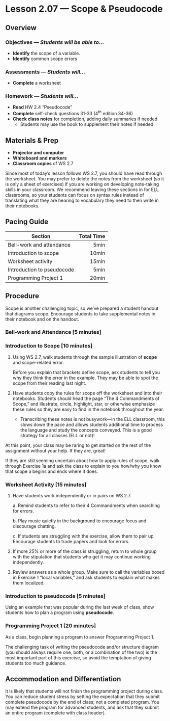 Lesson 2.07 — Scope & Pseudocode
====================================================================================================

Overview
--------
### Objectives — _Students will be able to…_
- **Identify** the scope of a variable.
- **Identify** common scope errors

### Assessments — _Students will…_
- **Complete** a worksheet

### Homework — _Students will…_
- **Read** HW 2.4 “Pseudocode”
- **Complete** self-check questions 31-33 (4<sup>th</sup> edition 34-36)
- **Check class notes** for completion, adding daily summaries if needed
  - Students may use the book to supplement their notes if needed.


Materials & Prep
----------------
- **Projector and computer**
- **Whiteboard and** **markers**
- **Classroom copies** of WS 2.7

Since most of today’s lesson follows WS 2.7, you should have read through the worksheet. You may
prefer to delete the notes from the worksheet (so it is only a sheet of exercises) if you are
working on developing note-taking skills in your classroom. We recommend leaving these sections in
for ELL classrooms, so your students can focus on syntax rules instead of translating what they are
hearing to vocabulary they need to then write in their notebooks.


Pacing Guide
------------
| Section                    | Total Time |
|----------------------------|-----------:|
| Bell-work and attendance   |       5min |
| Introduction to scope      |      10min |
| Worksheet activity         |      15min |
| Introduction to pseudocode |       5min |
| Programming Project 1      |      20min |


Procedure
---------

Scope is another challenging topic, so we’ve prepared a student handout that diagrams scope.
Encourage students to take supplemental notes in their notebook and on the handout.

### Bell-work and Attendance \[5 minutes\]

### Introduction to Scope \[10 minutes\]

1. Using WS 2.7, walk students through the sample illustration of **scope** and scope-related error.

   Before you explain that brackets define scope, ask students to tell you why they think the error
   in the example. They may be able to spot the scope from their reading last night.

2. Have students copy the rules for scope off the worksheet and into their notebooks. Students
   should head the page “The 4 Commandments of Scope,” and illustrate, circle, highlight, star, or
   otherwise emphasize these rules so they are easy to find in the notebook throughout the year.

   - Transcribing these notes is not busywork—in the ELL classroom, this slows down the pace and
     allows students additional time to process the language and study the concepts conveyed. This
     is a good strategy for all classes (ELL or not)!

At this point, your class may be raring to get started on the rest of the assignment without your
help. If they are, great!

If they are still seeming uncertain about how to apply rules of scope, walk through Exercise 1a and
ask the class to explain to you how/why you know that scope a begins and ends where it does.

### Worksheet Activity \[15 minutes\]

1. Have students work independently or in pairs on WS 2.7.

   a. Remind students to refer to their 4 Commandments when searching for errors.

   b. Play music quietly in the background to encourage focus and discourage chatting.

   c. If students are struggling with the exercise, allow them to pair up. Encourage students to
      trade papers and look for errors.

2. If more 25% or more of the class is struggling, return to whole group with the stipulation that
   students who get it may continue working independently.

3. Review answers as a whole group. Make sure to call the variables boxed in Exercise 1 “local
   variables,” and ask students to explain what makes them localized.

### Introduction to pseudocode \[5 minutes\]
Using an example that was popular during the last week of class, show students how to plan a program
using **pseudocode**.

### Programming Project 1 \[20 minutes\]
As a class, begin planning a program to answer Programming Project 1.

The challenging task of writing the pseudocode and/or structure diagram (you should always require
one, both, or a combination of the two) is the most important part of this exercise, so avoid the
temptation of giving students too much guidance.


Accommodation and Differentiation
---------------------------------
It is likely that students will not finish the programming project during class. You can reduce
student stress by setting the expectation that they submit complete pseudocode by the end of class;
not a completed program. You may extend the program for advanced students, and ask that they submit
an entire program (complete with class header).
